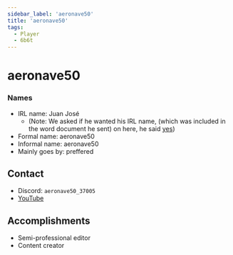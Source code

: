 ```yaml
---
sidebar_label: 'aeronave50'
title: 'aeronave50'
tags:
  - Player
  - 6b6t
---
```


# aeronave50

### Names
* IRL name: Juan José 
  * (Note: We asked if he wanted his IRL name, (which was included in the word document he sent) on here, he said [yes](../../static/img/screenshots/proof.png))
* Formal name: aeronave50
* Informal name: aeronave50
* Mainly goes by: preffered

## Contact
* Discord: `aeronave50_37005`
* [YouTube](https://www.youtube.com/@Aeronave50)

## Accomplishments
* Semi-professional editor
* Content creator